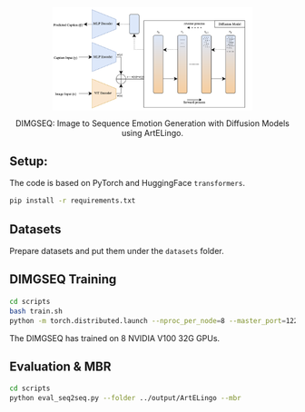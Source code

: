 
<p align = "center">
<img src="training.png" width="70%" alt="" align=center />
</p>
<p align = "center">
DIMGSEQ: Image to Sequence Emotion Generation with Diffusion Models using ArtELingo.
</p>



## Setup:
The code is based on PyTorch and HuggingFace `transformers`.
```bash 
pip install -r requirements.txt 
```

## Datasets
Prepare datasets and put them under the `datasets` folder.

## DIMGSEQ Training
```bash
cd scripts
bash train.sh
python -m torch.distributed.launch --nproc_per_node=8 --master_port=12233 --use_env run_train.py --diff_steps 1000 --lr 0.0001 --learning_steps 232184 --save_interval 64 --seed 102 --noise_schedule sqrt --hidden_dim 768 --bsz 512 --dataset artelingo --data_dir 'dataset/wiki_art_paintings/english/train/artemis_preprocessed.csv' --vocab bert --seq_len 64 --schedule_sampler lossaware --notes artelingo
```
The DIMGSEQ has trained on 8 NVIDIA V100 32G GPUs.

## Evaluation & MBR
```bash
cd scripts
python eval_seq2seq.py --folder ../output/ArtELingo --mbr
```
